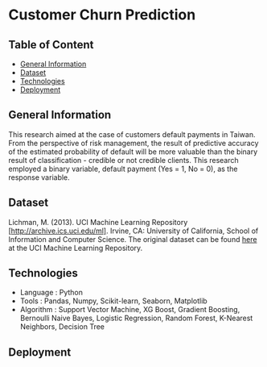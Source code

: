 # Customer Churn Prediction

## Table of Content
* [General Information](#general-info)
* [Dataset](#dataset)
* [Technologies](#technologies)
* [Deployment](#deploy)

## General Information
This research aimed at the case of customers default payments in Taiwan. 
From the perspective of risk management, the result of predictive accuracy of the estimated probability of default will be more valuable than the binary result of classification - credible or not credible clients. 
This research employed a binary variable, default payment (Yes = 1, No = 0), as the response variable.

## Dataset
Lichman, M. (2013). UCI Machine Learning Repository [http://archive.ics.uci.edu/ml]. Irvine, CA: University of California, School of Information and Computer Science.
The original dataset can be found [here](#https://archive.ics.uci.edu/ml/datasets/default+of+credit+card+clients) at the UCI Machine Learning Repository.

## Technologies
* Language : Python
* Tools : Pandas, Numpy, Scikit-learn, Seaborn, Matplotlib
* Algorithm : Support Vector Machine, XG Boost, Gradient Boosting, Bernoulli Naive Bayes, Logistic Regression, Random Forest, K-Nearest Neighbors, Decision Tree

## Deployment
